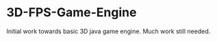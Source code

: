 3D-FPS-Game-Engine
==================
Initial work towards basic 3D java game engine. Much work still needed.
